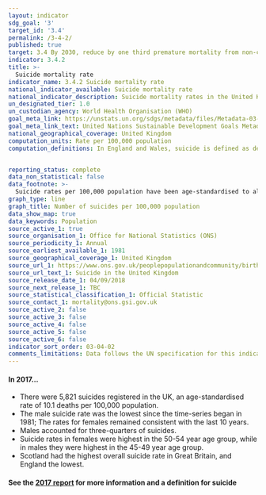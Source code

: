 ```yaml
---
layout: indicator
sdg_goal: '3'
target_id: '3.4'
permalink: /3-4-2/
published: true
target: 3.4 By 2030, reduce by one third premature mortality from non-communicable diseases through prevention and treatment and promote mental health and well-being
indicator: 3.4.2
title: >-
  Suicide mortality rate
indicator_name: 3.4.2 Suicide mortality rate
national_indicator_available: Suicide mortality rate
national_indicator_description: Suicide mortality rates in the United Kingdom
un_designated_tier: 1.0
un_custodian_agency: World Health Organisation (WHO)
goal_meta_link: https://unstats.un.org/sdgs/metadata/files/Metadata-03-04-02.pdf
goal_meta_link_text: United Nations Sustainable Development Goals Metadata (PDF 65.1 KB)
national_geographical_coverage: United Kingdom
computation_units: Rate per 100,000 population
computation_definitions: In England and Wales, suicide is defined as deaths given an underlying cause of intentional self-harm or injury/poisoning of undetermined intent. However, this excludes injury/poisoning of undetermined intent for persons aged 10-14.


reporting_status: complete
data_non_statistical: false
data_footnote: >-
  Suicide rates per 100,000 population have been age-standardised to allow comparison between populations which may contain different proportions of people of different ages. Suicide rates by age are based on age-specific suicide rates per 100,000 population. Some age-specific rates are potentially unreliable. These figures are denoted with a 'u' in Source 1. Rates were not calculated where there were fewer than 3 death registrations.
graph_type: line
graph_title: Number of suicides per 100,000 population
data_show_map: true
data_keywords: Population
source_active_1: true
source_organisation_1: Office for National Statistics (ONS)
source_periodicity_1: Annual  
source_earliest_available_1: 1981
source_geographical_coverage_1: United Kingdom 
source_url_1: https://www.ons.gov.uk/peoplepopulationandcommunity/birthsdeathsandmarriages/deaths/datasets/suicidesintheunitedkingdomreferencetables 
source_url_text_1: Suicide in the United Kingdom  
source_release_date_1: 04/09/2018
source_next_release_1: TBC
source_statistical_classification_1: Official Statistic
source_contact_1: mortality@ons.gsi.gov.uk
source_active_2: false
source_active_3: false
source_active_4: false
source_active_5: false
source_active_6: false
indicator_sort_order: 03-04-02
comments_limitations: Data follows the UN specification for this indicator. This indicator has been identified in collaboration with topic experts.
---
```

#### In **2017**… 
* There were 5,821 suicides registered in the UK, an age-standardised rate of 10.1 deaths per 100,000 population. 
* The male suicide rate was the lowest since the time-series began in 1981; The rates for females remained consistent with the last 10 years. 
* Males accounted for three-quarters of suicides. 
* Suicide rates in females were highest in the 50-54 year age group, while in males they were highest in the 45-49 year age group. 
* Scotland had the highest overall suicide rate in Great Britain, and England the lowest. 

#### See the [2017 report](https://www.ons.gov.uk/peoplepopulationandcommunity/birthsdeathsandmarriages/deaths/bulletins/suicidesintheunitedkingdom/2017registrations) for more information and a definition for suicide
